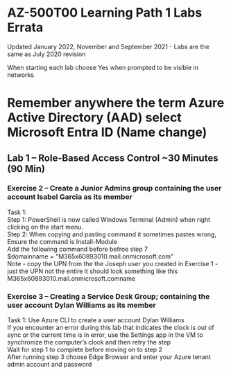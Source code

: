 # AZ-500T00 Learning Path 1 Labs Errata   
 
Updated January 2022, November and September 2021 - Labs are the same as July 2020 revision <br> 

When starting each lab choose Yes when prompted to be visible in networks<br> 

# Remember anywhere the term Azure Active Directory (AAD) select Microsoft Entra ID  (Name change)

## Lab 1 – Role-Based Access Control ~30 Minutes (90 Min)

### Exercise 2 – Create a Junior Admins group containing the user account Isabel Garcia as its member

Task 1: <br>
Step 1:  PowerShell is now called Windows Terminal (Admin) when right clicking on the start menu.<br>
Step 2:  When copying and pasting command it sometimes pastes wrong, Ensure the command is Install-Module <br>
Add the following command before befroe step 7 <br>
$domainname = "M365x60893010.mail.onmicrosoft.com" <br>
Note - copy the UPN from the the Joseph user you created in Exercise 1 - just the UPN not the entire it should look something like this M365x60893010.mail.onmicrosoft.comname <br>

### Exercise 3 – Creating a Service Desk Group; containing the user account Dylan Williams as its member

Task 1: Use Azure CLI to create a user account Dylan Williams<br> 
If you encounter an error during this lab that indicates the clock is out of sync or the current time is in error, use the Settings app in the VM to synchronize the computer’s clock and then retry the step<br>
Wait for step 1 to complete before moving on to step 2 <br>
After running step 3 choose Edge Browser and enter your Azure tenant admin account and password <br>



